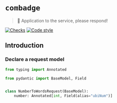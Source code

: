 # `combadge`

> 🖖 Application to the service, please respond!

[![Checks](https://img.shields.io/github/checks-status/kpn/combadge/main)](https://github.com/kpn/combadge/actions/workflows/check.yaml)
[![Code style](https://img.shields.io/badge/code%20style-black-000000.svg)](https://github.com/kpn/combadge)

## Introduction

### Declare a request model

```python
from typing import Annotated

from pydantic import BaseModel, Field


class NumberToWordsRequest(BaseModel):
    number: Annotated[int, Field(alias="ubiNum")]
```
